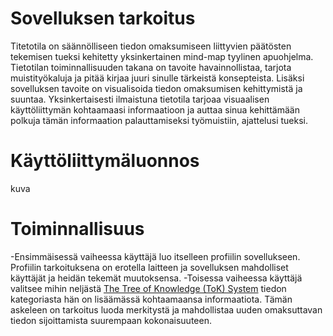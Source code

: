 # Sovelluksen tarkoitus
Titetotila on säännölliseen tiedon omaksumiseen liittyvien päätösten tekemisen tueksi kehitetty yksinkertainen mind-map tyylinen apuohjelma. Tietotilan toiminnallisuuden takana on tavoite havainnollistaa, tarjota muistityökaluja ja pitää kirjaa juuri sinulle tärkeistä konsepteista. Lisäksi sovelluksen tavoite on visualisoida tiedon omaksumisen kehittymistä ja suuntaa. Yksinkertaisesti ilmaistuna tietotila tarjoaa visuaalisen käyttöliittymän kohtaamaasi informaatioon ja auttaa sinua kehittämään polkuja tämän informaation palauttamiseksi työmuistiin, ajattelusi tueksi. 

# Käyttöliittymäluonnos
kuva

# Toiminnallisuus
-Ensimmäisessä vaiheessa käyttäjä luo itselleen profiilin sovellukseen. Profiilin tarkoituksena on erotella laitteen ja sovelluksen mahdolliset käyttäjät ja heidän tekemät muutoksensa. 
-Toisessa vaiheessa käyttäjä valitsee mihin neljästä [The Tree of Knowledge (ToK) System](https://en.wikipedia.org/wiki/Tree_of_knowledge_system) tiedon kategoriasta hän on lisäämässä kohtaamaansa informaatiota. Tämän askeleen on tarkoitus luoda merkitystä ja mahdollistaa uuden omaksuttavan tiedon sijoittamista suurempaan kokonaisuuteen.
